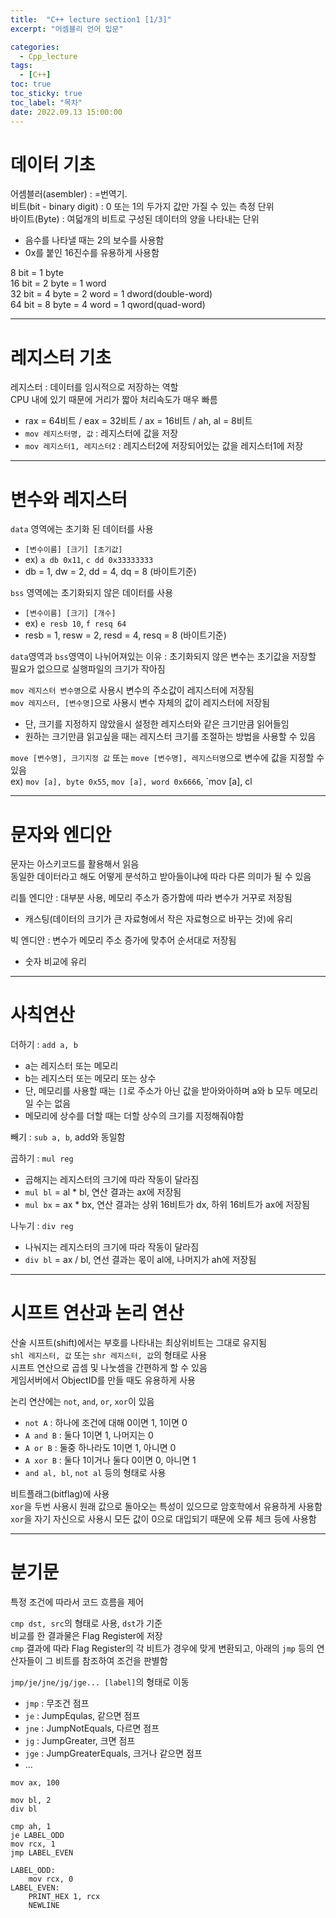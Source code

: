 ```yaml
---
title:  "C++ lecture section1 [1/3]"
excerpt: "어셈블리 언어 입문"

categories:
  - Cpp_lecture
tags:
  - [C++]
toc: true
toc_sticky: true
toc_label: "목차"
date: 2022.09.13 15:00:00
---
```


# 데이터 기초

어셈블러(asembler) : =번역기.    
비트(bit - binary digit) : 0 또는 1의 두가지 값만 가질 수 있는 측정 단위    
바이트(Byte) : 여덟개의 비트로 구성된 데이터의 양을 나타내는 단위    
* 음수를 나타낼 때는 2의 보수를 사용함
* 0x를 붙인 16진수를 유용하게 사용함

8 bit = 1 byte    
16 bit = 2 byte = 1 word    
32 bit = 4 byte = 2 word = 1 dword(double-word)    
64 bit = 8 byte = 4 word = 1 qword(quad-word)    

***

# 레지스터 기초

레지스터 : 데이터를 임시적으로 저장하는 역할    
	CPU 내에 있기 때문에 거리가 짧아 처리속도가 매우 빠름    
* rax = 64비트 / eax = 32비트 / ax = 16비트 / ah, al = 8비트
* `mov 레지스터명, 값` : 레지스터에 값을 저장
* `mov 레지스터1, 레지스터2` : 레지스터2에 저장되어있는 값을 레지스터1에 저장

***

# 변수와 레지스터

`data` 영역에는 초기화 된 데이터를 사용
* `[변수이름] [크기] [초기값]`
* ex) `a db 0x11`, `c dd 0x33333333`
* db = 1, dw = 2, dd = 4, dq = 8 (바이트기준)

`bss` 영역에는 초기화되지 않은 데이터를 사용
* `[변수이름] [크기] [개수]`
* ex) `e resb 10`, `f resq 64`
* resb = 1, resw = 2, resd = 4, resq = 8 (바이트기준)

`data`영역과 `bss`영역이 나뉘어져있는 이유 : 초기화되지 않은 변수는 초기값을 저장할 필요가 없으므로 실행파일의 크기가 작아짐    

`mov 레지스터 변수명`으로 사용시 변수의 주소값이 레지스터에 저장됨    
`mov 레지스터, [변수명]`으로 사용시 변수 자체의 값이 레지스터에 저장됨    
* 단, 크기를 지정하지 않았을시 설정한 레지스터와 같은 크기만큼 읽어들임    
* 원하는 크기만큼 읽고싶을 때는 레지스터 크기를 조절하는 방법을 사용할 수 있음

`move [변수명], 크기지정 값` 또는 `move [변수명], 레지스터명`으로 변수에 값을 지정할 수 있음    
ex) `mov [a], byte 0x55`, `mov [a], word 0x6666`, `mov [a], cl

***

# 문자와 엔디안

문자는 아스키코드를 활용해서 읽음    
동일한 데이터라고 해도 어떻게 분석하고 받아들이냐에 따라 다른 의미가 될 수 있음    

리틀 엔디안 : 대부분 사용, 메모리 주소가 증가함에 따라 변수가 거꾸로 저장됨    
* 캐스팅(데이터의 크기가 큰 자료형에서 작은 자료형으로 바꾸는 것)에 유리

빅 엔디안 : 변수가 메모리 주소 증가에 맞추어 순서대로 저장됨    
* 숫자 비교에 유리

***

# 사칙연산

더하기 : `add a, b`
* a는 레지스터 또는 메모리
* b는 레지스터 또는 메모리 또는 상수
* 단, 메모리를 사용할 때는 `[]`로 주소가 아닌 값을 받아와아하며 a와 b 모두 메모리일 수는 없음
* 메모리에 상수를 더할 때는 더할 상수의 크기를 지정해줘야함

빼기 : `sub a, b`, add와 동일함    

곱하기 : `mul reg`
* 곱해지는 레지스터의 크기에 따라 작동이 달라짐
* `mul bl` = al * bl, 연산 결과는 ax에 저장됨
* `mul bx` = ax * bx, 연산 결과는 상위 16비트가 dx, 하위 16비트가 ax에 저장됨

나누기 : `div reg`
* 나눠지는 레지스터의 크기에 따라 작동이 달라짐
* `div bl` = ax / bl, 연선 결과는 몫이 al에, 나머지가 ah에 저장됨

***

# 시프트 연산과 논리 연산

산술 시프트(shift)에서는 부호를 나타내는 최상위비트는 그대로 유지됨    
`shl 레지스터, 값` 또는 `shr 레지스터, 값`의 형태로 사용    
시프트 연산으로 곱셈 및 나눗셈을 간편하게 할 수 있음    
게임서버에서 ObjectID를 만들 때도 유용하게 사용    

논리 연산에는 `not`, `and`, `or`, `xor`이 있음    
* `not A` : 하나에 조건에 대해 0이면 1, 1이면 0
* `A and B` : 둘다 1이면 1, 나머지는 0
* `A or B` : 둘중 하나라도 1이면 1, 아니면 0
* `A xor B` : 둘다 1이거나 둘다 0이면 0, 아니면 1
* `and al, bl`, `not al` 등의 형태로 사용

비트플래그(bitflag)에 사용    
`xor`을 두번 사용시 원래 값으로 돌아오는 특성이 있으므로 암호학에서 유용하게 사용함    
`xor`을 자기 자신으로 사용시 모든 값이 0으로 대입되기 때문에 오류 체크 등에 사용함    

***

# 분기문

특정 조건에 따라서 코드 흐름을 제어

`cmp dst, src`의 형태로 사용, `dst`가 기준    
비교를 한 결과물은 Flag Register에 저장    
`cmp` 결과에 따라 Flag Register의 각 비트가 경우에 맞게 변환되고, 아래의 `jmp` 등의 연산자들이 그 비트를 참조하여 조건을 판별함

`jmp/je/jne/jg/jge... [label]`의 형태로 이동    
* `jmp` : 무조건 점프
* `je` : JumpEqulas, 같으면 점프
* `jne` : JumpNotEquals, 다르면 점프
* `jg` : JumpGreater, 크면 점프
* `jge` : JumpGreaterEquals, 크거나 같으면 점프
* ...

```assembly
mov ax, 100

mov bl, 2
div bl

cmp ah, 1
je LABEL_ODD
mov rcx, 1
jmp LABEL_EVEN

LABEL_ODD:
	mov rcx, 0
LABEL_EVEN:
	PRINT_HEX 1, rcx
	NEWLINE
```

